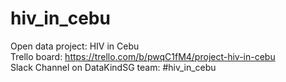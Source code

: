 # hiv_in_cebu
Open data project: HIV in Cebu<br />
Trello board: https://trello.com/b/pwqC1fM4/project-hiv-in-cebu<br />
Slack Channel on DataKindSG team: #hiv_in_cebu<br />
